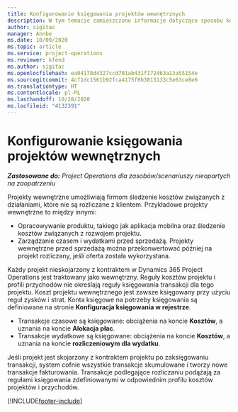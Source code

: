 ```yaml
---
title: Konfigurowanie księgowania projektów wewnętrznych
description: W tym temacie zamieszczono informacje dotyczące sposobu konfigurowania zasad księgowania w odniesieniu do projektów wewnętrznych w Project Operations.
author: sigitac
manager: Annbe
ms.date: 10/09/2020
ms.topic: article
ms.service: project-operations
ms.reviewer: kfend
ms.author: sigitac
ms.openlocfilehash: ea04178d4327ccd701ab431f172463a13a55154e
ms.sourcegitcommit: 4cf1dc1561b92fca4175f0b3813133c5e63ce8e6
ms.translationtype: HT
ms.contentlocale: pl-PL
ms.lasthandoff: 10/28/2020
ms.locfileid: "4132391"
---
```

# <a name="configure-accounting-for-internal-projects"></a>Konfigurowanie księgowania projektów wewnętrznych

_**Zastosowane do:** Project Operations dla zasobów/scenariuszy nieopartych na zaopatrzeniu_

Projekty wewnętrzne umożliwiają firmom śledzenie kosztów związanych z działaniami, które nie są rozliczane z klientem. Przykładowe projekty wewnętrzne to między innymi:

- Opracowywanie produktu, takiego jak aplikacja mobilna oraz śledzenie kosztów związanych z rozwojem projektu.
- Zarządzanie czasem i wydatkami przed sprzedażą. Projekty wewnętrzne przed sprzedażą można przekonwertować później na projekt rozliczany, jeśli oferta została wykorzystana.

Każdy projekt nieskojarzony z kontraktem w Dynamics 365 Project Operations jest traktowany jako wewnętrzny. Reguły kosztów projektu i profili przychodów nie określają reguły księgowania transakcji dla tego projektu. Koszt projektu wewnętrznego jest zawsze księgowany przy użyciu reguł zysków i strat. Konta księgowe na potrzeby księgowania są definiowane na stronie **Konfiguracja księgowania w rejestrze**.

- Transakcje czasowe są księgowane: obciążenia na koncie **Kosztów**, a uznania na koncie **Alokacja płac**.
- Transakcje wydatkowe są księgowane: obciążenia na koncie **Kosztów**, a uznania na koncie **rozliczeniowym dla wydatku**.

Jeśli projekt jest skojarzony z kontraktem projektu po zaksięgowaniu transakcji, system cofnie wszystkie transakcje skumulowane i tworzy nowe transakcje fakturowania. Transakcje podlegające rozliczaniu podążają za regułami księgowania zdefiniowanymi w odpowiednim profilu kosztów projektów i przychodów.




[!INCLUDE[footer-include](../includes/footer-banner.md)]